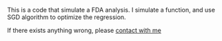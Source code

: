 This is a code that simulate a FDA analysis. I simulate a function, and use SGD algorithm to optimize the regression.

If there exists anything wrong, please [contact with me](mailto:lzhpeach@gmail.com) 
